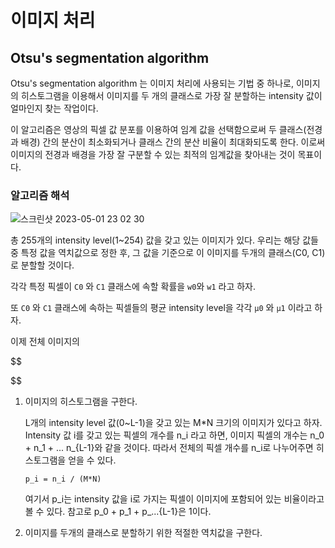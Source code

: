 # 이미지 처리

## Otsu's segmentation algorithm

Otsu's segmentation algorithm 는 이미지 처리에 사용되는 기법 중 하나로, 이미지의 히스토그램을 이용해서 이미지를 두 개의 클래스로 가장 잘 분할하는 intensity 값이 얼마인지 찾는 작업이다. 

이 알고리즘은 영상의 픽셀 값 분포를 이용하여 임계 값을 선택함으로써 두 클래스(전경과 배경) 간의 분산이 최소화되거나 클래스 간의 분산 비율이 최대화되도록 한다. 이로써 이미지의 전경과 배경을 가장 잘 구분할 수 있는 최적의 임계값을 찾아내는 것이 목표이다.

### 알고리즘 해석

![스크린샷 2023-05-01 23 02 30](https://user-images.githubusercontent.com/67703882/235463004-448a6111-ab59-426d-aef9-b7600a0cb594.png)



총 255개의 intensity level(1~254) 값을 갖고 있는 이미지가 있다. 우리는 해당 값들 중 특정 값을 역치값으로 정한 후, 그 값을 기준으로 이 이미지를 두개의 클래스(C0, C1)로 분할할 것이다. 

각각 특정 픽셀이 `C0` 와 `C1` 클래스에 속할 확률을 `w0`와 `w1` 라고 하자.

또 `C0` 와 `C1` 클래스에 속하는 픽셀들의 평균 intensity level을 각각 `μ0` 와 `μ1` 이라고 하자.

이제 전체 이미지의 


$$

$$


1. 이미지의 히스토그램을 구한다. 

   L개의 intensity level 값(0~L-1)을 갖고 있는 M*N 크기의 이미지가 있다고 하자. Intensity 값 i를 갖고 있는 픽셀의 개수를 n_i 라고 하면, 이미지 픽셀의 개수는 n_0 + n_1 + ... n_{L-1}와 같을 것이다. 따라서 전체의 픽셀 개수를 n_i로 나누어주면 히스토그램을 얻을 수 있다.

   ```
   p_i = n_i / (M*N)
   ```

   여기서 p_i는 intensity 값을 i로 가지는 픽셀이 이미지에 포함되어 있는 비율이라고 볼 수 있다. 참고로 p_0 + p_1 + p_...{L-1}은 1이다.

2. 이미지를 두개의 클래스로 분할하기 위한 적절한 역치값을 구한다.

   

